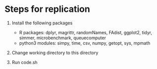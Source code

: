 # Steps for replication

1. Install the following packages

	* R packages: 
		dplyr, magrittr, randomNames, FAdist, ggplot2, tidyr, simmer, microbenchmark, queuecomputer
	* python3 modules: 
		simpy, time, csv, numpy, getopt, sys, mpmath

2. Change working directory to this directory
3. Run code.sh
